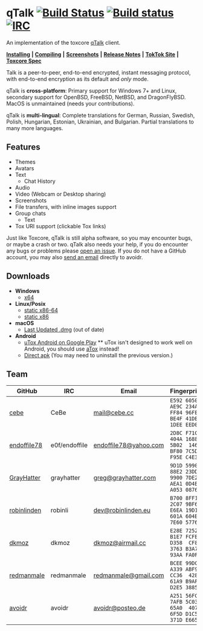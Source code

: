 # qTalk [![Build Status](https://travis-ci.org/uTox/uTox.svg?branch=develop)](https://travis-ci.org/uTox/uTox) [![Build status](https://ci.appveyor.com/api/projects/status/github/utox/utox?branch=develop&svg=true)](https://ci.appveyor.com/project/utox/utox) [![IRC](https://img.shields.io/badge/freenode-%23utox-brightgreen.svg)](https://webchat.freenode.net/?channels=#utox)

An implementation of the toxcore [qTalk](https://github.com/TokTok/toxcore) client.

[**Installing**](docs/INSTALL.md) **|** [**Compiling**](docs/BUILD.md) **|** [**Screenshots**](screenshots/INDEX.md) **|** [**Release Notes**](release_notes/INDEX.md) **|** [**TokTok Site**](http://toktok.github.io/) **|** [**Toxcore Spec**](https://toktok.github.io/spec)

Talk is a peer-to-peer, end-to-end encrypted, instant messaging protocol, with end-to-end encryption as its default and *only* mode.

qTalk is **cross-platform**: Primary support for Windows 7+ and Linux, secondary support for OpenBSD, FreeBSD, NetBSD, and DragonFlyBSD. MacOS is unmaintained (needs your contributions).

qTalk is **multi-lingual**: Complete translations for German, Russian, Swedish, Polish, Hungarian, Estonian, Ukrainian, and Bulgarian. Partial translations to many more languages.

## Features
- Themes
- Avatars
- Text
  - Chat History
- Audio
- Video (Webcam or Desktop sharing)
- Screenshots
- File transfers, with inline images support
- Group chats
  - Text
- Tox URI support (clickable Tox links)

Just like Toxcore, qTalk is still alpha software, so you may encounter bugs, or maybe a crash or two. qTalk also needs your help, if you do encounter any bugs or problems please [open an issue](https://github.com/uTox/uTox/issues/new).
If you do not have a GitHub account, you may also [send an email](#team) directly to avoidr.

## Downloads
- **Windows**
  - [x64](https://github.com/uTox/uTox/releases/download/v0.17.2/utox_x86_64.exe)
- **Linux/Posix**
  - [static x86-64](https://build.tox.chat/view/uTox/job/uTox_build_linux_x86-64_release/lastSuccessfulBuild/artifact/utox_linux_x86-64.tar.xz)
  - [static x86](https://build.tox.chat/view/uTox/job/uTox_build_linux_x86_release/lastSuccessfulBuild/artifact/utox_linux_x86.tar.xz)
- **macOS**
  - [Last Updated .dmg](https://github.com/uTox/uTox/releases/download/v0.16.1/uTox-0.16.1.dmg) (out of date)
- **Android**
  - [uTox Android on Google Play](https://play.google.com/apps/testing/tox.client.utox) ** uTox isn't designed to work well on Android,
    you should use [aTox](https://github.com/evilcorpltd/aTox/) instead!
  - [Direct apk](https://build.tox.chat/view/uTox/job/uTox_build_android_armhf_release/lastSuccessfulBuild/artifact/uTox.apk) (You may need to uninstall the previous version.)

## Team
GitHub | IRC | Email | Fingerprint
--- | --- | --- | ---
[cebe](https://github.com/cebe) | CeBe | mail@cebe.cc | `E592 6050 AE9C 234A FF84 96FE BE4F 41DE 1DEE EED0`
[endoffile78](https://github.com/endoffile78) | e0f/endoffile | endoffile78@yahoo.com | `2D8C F71C 404A 1688 5B02  1461 BF80 7C5D F95E C4E3`
[GrayHatter](https://github.com/GrayHatter) | grayhatter | greg@grayhatter.com | `9D1D 5990 88E2 23DD 9900 7DE2 AEA1 0D4E A053 0876`
[robinlinden](https://github.com/robinlinden) | robinli | dev@robinlinden.eu | `B700 8FF1 2C07 9BF6 E6EA 19D1 601A 604B 7E60 5776`
[dkmoz](https://github.com/dkmoz) | dkmoz | dkmoz@airmail.cc | `E28E 7252 B1E7 FCFE D358  CF8E 3763 B3A7 93AA FA0F`
[redmanmale](https://github.com/redmanmale) | redmanmale | redmanmale@gmail.com | `BCEE 99DC A339 ABF9 CC36  428D 61A9 B9AF D2E5 3885`
[avoidr](https://github.com/avoidr) | avoidr | avoidr@posteo.de | `A251 56FC 7AFB 5C03 65A0  407E 6F5D D1C5 371D E665`
